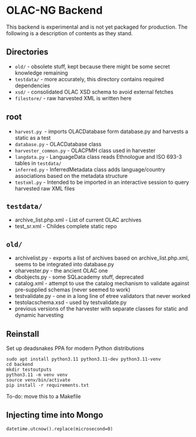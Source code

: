 # OLAC-NG Backend

This backend is experimental and is not yet packaged for production. The following is a description of contents as they stand.

## Directories

- `old/` - obsolete stuff, kept because there might be some secret knowledge remaining
- `testdata/` - more accurately, this directory contains required dependencies
- `xsd/` - consolidated OLAC XSD schema to avoid external fetches
- `filestore/` - raw harvested XML is written here

## root

- `harvest.py `- imports OLACDatabase form database.py and harvests a static as a test
- `database.py` - OLACDatabase class
- `harvester_common.py` - OLACPMH class used in harvester
- `langdata.py` - LanguageData class reads Ethnologue and ISO 693-3 tables in `testdata/`
- `inferred.py` - InferredMetadata class adds language/country associations based on the metadata structure
- `testxml.py` - Intended to be imported in an interactive session to query harvested raw XML files

## `testdata/`

- archive_list.php.xml - List of current OLAC archives
- test_sr.xml - Childes complete static repo

## `old/` 

- archivelist.py - exports a list of archives based on archive_list.php.xml, seems to be integrated into database.py
- oharvester.py - the ancient OLAC one
- dbobjects.py - some SQLacademy stuff, deprecated
- catalog.xml - attempt to use the catalog mechanism to validate against pre-supplied schemas (never seemed to work) 
- testvalidate.py - one in a long line of etree validators that never worked
- testolacschema.xsd - used by testvalidate.py
- previous versions of the harvester with separate classes for static and dynamic harvesting

## Reinstall

Set up deadsnakes PPA for modern Python distributions

```
sudo apt install python3.11 python3.11-dev python3.11-venv
cd backend
mkdir testoutputs
python3.11 -m venv venv
source venv/bin/activate
pip install -r requirements.txt
```

To-do: move this to a Makefile

## Injecting time into Mongo

`datetime.utcnow().replace(microsecond=0)`

